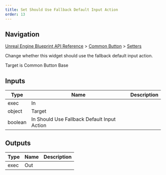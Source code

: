 ```yaml
---
title: Set Should Use Fallback Default Input Action
order: 13
---
```

## Navigation

[Unreal Engine Blueprint API Reference](https://dev.epicgames.com/documentation/en-us/unreal-engine/BlueprintAPI) > [Common Button](https://dev.epicgames.com/documentation/en-us/unreal-engine/BlueprintAPI/CommonButton) > [Setters](https://dev.epicgames.com/documentation/en-us/unreal-engine/BlueprintAPI/CommonButton/Setters)

Change whether this widget should use the fallback default input action.

Target is Common Button Base

## Inputs

| Type | Name | Description |
| --- | --- | --- |
| exec | In |  |
| object | Target |  |
| boolean | In Should Use Fallback Default Input Action |  |

## Outputs

| Type | Name | Description |
| --- | --- | --- |
| exec | Out |  |
